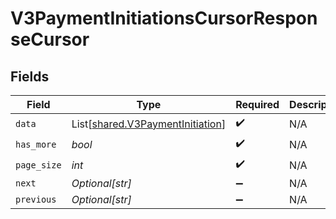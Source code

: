 # V3PaymentInitiationsCursorResponseCursor


## Fields

| Field                                                                          | Type                                                                           | Required                                                                       | Description                                                                    | Example                                                                        |
| ------------------------------------------------------------------------------ | ------------------------------------------------------------------------------ | ------------------------------------------------------------------------------ | ------------------------------------------------------------------------------ | ------------------------------------------------------------------------------ |
| `data`                                                                         | List[[shared.V3PaymentInitiation](../../models/shared/v3paymentinitiation.md)] | :heavy_check_mark:                                                             | N/A                                                                            |                                                                                |
| `has_more`                                                                     | *bool*                                                                         | :heavy_check_mark:                                                             | N/A                                                                            | false                                                                          |
| `page_size`                                                                    | *int*                                                                          | :heavy_check_mark:                                                             | N/A                                                                            | 15                                                                             |
| `next`                                                                         | *Optional[str]*                                                                | :heavy_minus_sign:                                                             | N/A                                                                            |                                                                                |
| `previous`                                                                     | *Optional[str]*                                                                | :heavy_minus_sign:                                                             | N/A                                                                            | YXVsdCBhbmQgYSBtYXhpbXVtIG1heF9yZXN1bHRzLol=                                   |